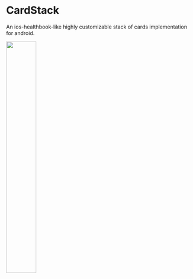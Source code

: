 # CardStack
An ios-healthbook-like highly customizable stack of cards implementation for android.

<img src="https://raw.githubusercontent.com/tushar-acharya/CardStack/master/images/vlcsnap-2016-01-17-16h59m55s966.png" width="40%">
